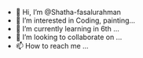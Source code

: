 - 👋 Hi, I’m @Shatha-fasalurahman
- 👀 I’m interested in Coding, painting...
- 🌱 I’m currently learning in 6th ...
- 💞️ I’m looking to collaborate on ...
- 📫 How to reach me ...

<!---
Shatha-fasalurahman/Shatha-fasalurahman is a ✨ special ✨ repository because its `README.md` (this file) appears on your GitHub profile.
You can click the Preview link to take a look at your changes.
--->
